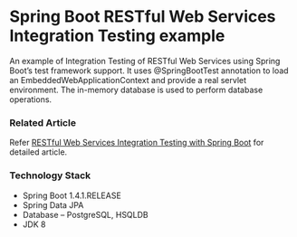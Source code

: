 # Spring Boot RESTful Web Services Integration Testing example #

An example of Integration Testing of RESTful Web Services using Spring Boot’s test framework support. 
It uses @SpringBootTest annotation to load an EmbeddedWebApplicationContext and provide a real servlet environment. 
The in-memory database is used to perform database operations. 

### Related Article ###

Refer [RESTful Web Services Integration Testing with Spring Boot](http://www.bytestree.com/spring/restful-web-services-integration-testing-spring-boot/) for detailed article.

### Technology Stack ###

- Spring Boot 1.4.1.RELEASE
- Spring Data JPA
- Database – PostgreSQL, HSQLDB
- JDK 8


